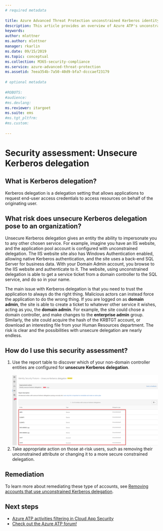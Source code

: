 ```yaml
---
# required metadata

title: Azure Advanced Threat Protection unconstrained Kerberos identity security posture assessment | Microsoft Docs
description: This article provides an overview of Azure ATP's unconstrained Kerberos identity security posture assessment reports.
keywords:
author: mlottner
ms.author: mlottner
manager: rkarlin
ms.date: 09/15/2019
ms.topic: conceptual
ms.collection: M365-security-compliance
ms.service: azure-advanced-threat-protection
ms.assetid: 7eea354b-7a50-40d9-bfa7-dcccaef23179

# optional metadata

#ROBOTS:
#audience:
#ms.devlang:
ms.reviewer: itargoet
ms.suite: ems
#ms.tgt_pltfrm:
#ms.custom:

---
```


# Security assessment: Unsecure Kerberos delegation


## What is Kerberos delegation? 

Kerberos delegation is a delegation setting that allows applications to request end-user access credentials to access resources on behalf of the originating user.  

## What risk does unsecure Kerberos delegation pose to an organization? 

Unsecure Kerberos delegation gives an entity the ability to impersonate you to any other chosen service. For example, imagine you have an IIS website, and the application pool account is configured with unconstrained delegation. The IIS website site also has Windows Authentication enabled, allowing native Kerberos authentication, and the site uses a back-end SQL Server for business data. With your Domain Admin account, you browse to the IIS website and authenticate to it. The website, using unconstrained delegation is able to get a service ticket from a domain controller to the SQL service, and do so in your name.

The main issue with Kerberos delegation is that you need to trust the application to always do the right thing. Malicious actors can instead force the application to do the wrong thing. If you are logged on as **domain admin**, the site is able to create a ticket to whatever other service it wishes, acting as you, the **domain admin**. For example, the site could chose a domain controller, and make changes to the **enterprise admin** group. Similarly, the site could acquire the hash of the KRBTGT account, or download an interesting file from your Human Resources department. The risk is clear and the possibilities with unsecure delegation are nearly endless. 

 
## How do I use this security assessment?

1. Use the report table to discover which of your non-domain controller entities are configured for **unsecure Kerberos delegation**.    
    <br>![Unsecure Kerberos delegation security assessment](media/atp-cas-isp-kerberos-delegation-2.png)
1. Take appropriate action on those at-risk users, such as removing their unconstrained attribute or changing it to a more secure constrained delegation.

## Remediation

To learn more about remediating these type of accounts, see [Removing accounts that use unconstrained Kerberos delegation](https://blogs.technet.microsoft.com/389thoughts/2017/04/18/get-rid-of-accounts-that-use-kerberos-unconstrained-delegation/).

## Next steps
- [Azure ATP activities filtering in Cloud App Security](atp-activities-filtering-mcas.md)
- [Check out the Azure ATP forum!](https://aka.ms/azureatpcommunity)
